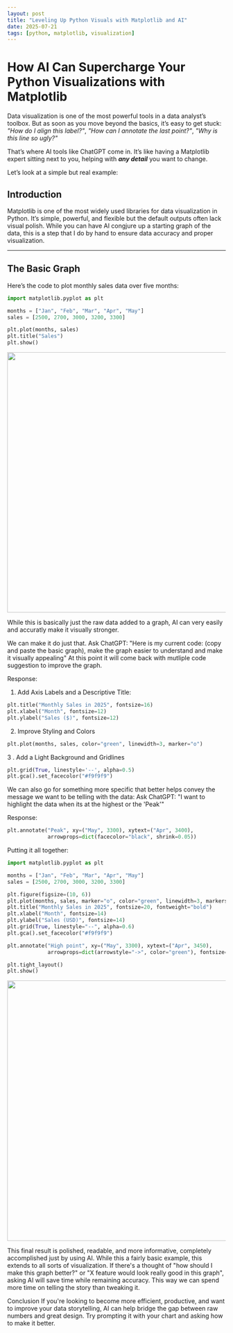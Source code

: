 ```yaml
---
layout: post
title: "Leveling Up Python Visuals with Matplotlib and AI"
date: 2025-07-21
tags: [python, matplotlib, visualization]
---
```


# How AI Can Supercharge Your Python Visualizations with Matplotlib

Data visualization is one of the most powerful tools in a data analyst’s toolbox. But as soon as you move beyond the basics, it’s easy to get stuck:  
*"How do I align this label?"*, *"How can I annotate the last point?"*, *"Why is this line so ugly?"*

That’s where AI tools like ChatGPT come in. It’s like having a Matplotlib expert sitting next to you, helping with ***any detail*** you want to change.

Let’s look at a simple but real example:

## Introduction

Matplotlib is one of the most widely used libraries for data visualization in Python. It’s simple, powerful, and flexible but the default outputs often lack visual polish. While you can have AI congjure up a starting graph of the data, this is a step that I do by hand to ensure data accuracy and proper visualization.  

---

## The Basic Graph

Here’s the code to plot monthly sales data over five months:

```python
import matplotlib.pyplot as plt

months = ["Jan", "Feb", "Mar", "Apr", "May"]
sales = [2500, 2700, 3000, 3200, 3300]

plt.plot(months, sales)
plt.title("Sales")
plt.show()
```

<img src="/assets/plot_basic.JPG" width="600">


While this is basically just the raw data added to a graph, AI can very easily and accuratly make it visually stronger.

We can make it do just that.
Ask ChatGPT: "Here is my current code: (copy and paste the basic graph), make the graph easier to understand and make it visually appealing"
At this point it will come back with mutliple code suggestion to improve the graph.

Response:
1. Add Axis Labels and a Descriptive Title:
```python
plt.title("Monthly Sales in 2025", fontsize=16)
plt.xlabel("Month", fontsize=12)
plt.ylabel("Sales ($)", fontsize=12)
```

2. Improve Styling and Colors
```python
plt.plot(months, sales, color="green", linewidth=3, marker="o")
```

3 . Add a Light Background and Gridlines
```python
plt.grid(True, linestyle='--', alpha=0.5)
plt.gca().set_facecolor("#f9f9f9")
```

We can also go for something more specific that better helps convey the message we want to be telling with the data:
Ask ChatGPT: "I want to highlight the data when its at the highest or the 'Peak'"

Response:
```python
plt.annotate("Peak", xy=("May", 3300), xytext=("Apr", 3400),
             arrowprops=dict(facecolor="black", shrink=0.05))
```

Putting it all together: 
```python
import matplotlib.pyplot as plt

months = ["Jan", "Feb", "Mar", "Apr", "May"]
sales = [2500, 2700, 3000, 3200, 3300]

plt.figure(figsize=(10, 6))
plt.plot(months, sales, marker="o", color="green", linewidth=3, markersize=8)
plt.title("Monthly Sales in 2025", fontsize=20, fontweight="bold")
plt.xlabel("Month", fontsize=14)
plt.ylabel("Sales (USD)", fontsize=14)
plt.grid(True, linestyle="--", alpha=0.6)
plt.gca().set_facecolor("#f9f9f9")

plt.annotate("High point", xy=("May", 3300), xytext=("Apr", 3450),
             arrowprops=dict(arrowstyle="->", color="green"), fontsize=12, color="green")

plt.tight_layout()
plt.show()
```

<img src="/assets/plot_final.JPG" width="600">



This final result is polished, readable, and more informative, completely accomplished just by using AI. While this a fairly basic example, this extends to all sorts of visualization. If there's a thought of "how should I make this graph better?" or "X feature would look really good in this graph", asking AI will save time while remaining accuracy. This way we can spend more time on telling the story than tweaking it.

Conclusion
If you're looking to become more efficient, productive, and want to improve your data storytelling, AI can help bridge the gap between raw numbers and great design. Try prompting it with your chart and asking how to make it better.
